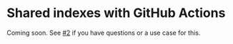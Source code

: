 # Shared indexes with GitHub Actions

Coming soon. See [#2](https://github.com/sunznx/jetbrains-indexer/issues/2) if you have questions or a use case for this.
